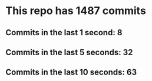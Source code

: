 # This repo has 1487 commits

## Commits in the last 1 second: 8
## Commits in the last 5 seconds: 32
## Commits in the last 10 seconds: 63
